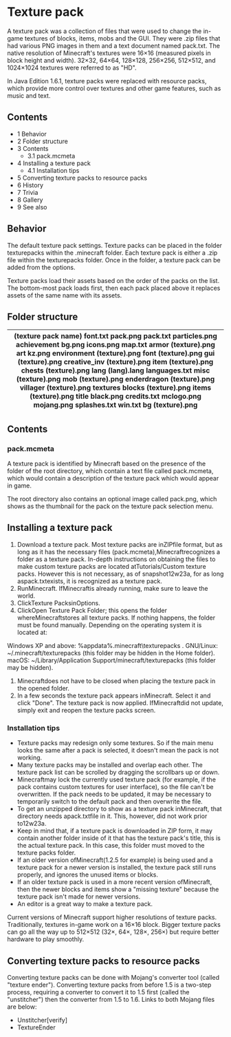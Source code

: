 # Texture pack
A texture pack was a collection of files that were used to change the in-game textures of blocks, items, mobs and the GUI. They were .zip files that had various PNG images in them and a text document named pack.txt. The native resolution of Minecraft's textures were 16×16 (measured pixels in block height and width). 32×32, 64×64, 128×128, 256×256, 512×512, and 1024×1024 textures were referred to as "HD".

In Java Edition 1.6.1, texture packs were replaced with resource packs, which provide more control over textures and other game features, such as music and text.

## Contents
- 1 Behavior
- 2 Folder structure
- 3 Contents
	- 3.1 pack.mcmeta
- 4 Installing a texture pack
	- 4.1 Installation tips
- 5 Converting texture packs to resource packs
- 6 History
- 7 Trivia
- 8 Gallery
- 9 See also

## Behavior
The default texture pack settings.
Texture packs can be placed in the folder texturepacks within the .minecraft folder. Each texture pack is either a .zip file within the texturepacks folder. Once in the folder, a texture pack can be added from the options.

Texture packs load their assets based on the order of the packs on the list. The bottom-most pack loads first, then each pack placed above it replaces assets of the same name with its assets.

## Folder structure
| (texture pack name) font.txt pack.png pack.txt particles.png achievement bg.png icons.png map.txt armor (texture).png art kz.png environment (texture).png font (texture).png gui (texture).png creative_inv (texture).png item (texture).png chests (texture).png lang (lang).lang languages.txt misc (texture).png mob (texture).png enderdragon (texture).png villager (texture).png textures blocks (texture).png items (texture).png title black.png credits.txt mclogo.png mojang.png splashes.txt win.txt bg (texture).png |
|-----------------------------------------------------------------------------------------------------------------------------------------------------------------------------------------------------------------------------------------------------------------------------------------------------------------------------------------------------------------------------------------------------------------------------------------------------------------------------------------------------------------------------------|

## Contents
### pack.mcmeta
A texture pack is identified by Minecraft based on the presence of the folder of the root directory, which contain a text file called pack.mcmeta, which would contain a description of the texture pack which would appear in game.

The root directory also contains an optional image called pack.png, which shows as the thumbnail for the pack on the texture pack selection menu.

## Installing a texture pack
1. Download a texture pack. Most texture packs are inZIPfile format, but as long as it has the necessary files (pack.mcmeta),Minecraftrecognizes a folder as a texture pack. In-depth instructions on obtaining the files to make custom texture packs are located atTutorials/Custom texture packs. However this is not necessary, as of snapshot12w23a, for as long aspack.txtexists, it is recognized as a texture pack.
2. RunMinecraft. IfMinecraftis already running, make sure to leave the world.
3. ClickTexture PacksinOptions.
4. ClickOpen Texture Pack Folder; this opens the folder whereMinecraftstores all texture packs. If nothing happens, the folder must be found manually. Depending on the operating system it is located at:

Windows XP and above: %appdata%\.minecraft\texturepacks .
GNU/Linux: ~/.minecraft/texturepacks (this folder may be hidden in the Home folder).
macOS: ~/Library/Application Support/minecraft/texturepacks (this folder may be hidden).
1. Minecraftdoes not have to be closed when placing the texture pack in the opened folder.
2. In a few seconds the texture pack appears inMinecraft. Select it and click "Done". The texture pack is now applied. IfMinecraftdid not update, simply exit and reopen the texture packs screen.

### Installation tips
- Texture packs may redesign only some textures. So if the main menu looks the same after a pack is selected, it doesn't mean the pack is not working.
- Many texture packs may be installed and overlap each other. The texture pack list can be scrolled by dragging the scrollbars up or down.
- Minecraftmay lock the currently used texture pack (for example, if the pack contains custom textures for user interface), so the file can't be overwritten. If the pack needs to be updated, it may be necessary to temporarily switch to the default pack and then overwrite the file.
- To get an unzipped directory to show as a texture pack inMinecraft, that directory needs apack.txtfile in it. This, however, did not work prior to12w23a.
- Keep in mind that, if a texture pack is downloaded in ZIP form, it may contain another folder inside of it that has the texture pack's title, this is the actual texture pack. In this case, this folder must moved to the texture packs folder.
- If an older version ofMinecraft(1.2.5 for example) is being used and a texture pack for a newer version is installed, the texture pack still runs properly, and ignores the unused items or blocks.
- If an older texture pack is used in a more recent version ofMinecraft, then the newer blocks and items show a "missing texture" because the texture pack isn't made for newer versions.
- An editor is a great way to make a texture pack.

Current versions of Minecraft support higher resolutions of texture packs. Traditionally, textures in-game work on a 16×16 block. Bigger texture packs can go all the way up to 512×512 (32×, 64×, 128×, 256×) but require better hardware to play smoothly.

## Converting texture packs to resource packs
Converting texture packs can be done with Mojang's converter tool (called "texture ender"). Converting texture packs from before 1.5 is a two-step process, requiring a converter to convert it to 1.5 first (called the "unstitcher") then the converter from 1.5 to 1.6. Links to both Mojang files are below:

- Unstitcher[verify]
- TextureEnder


